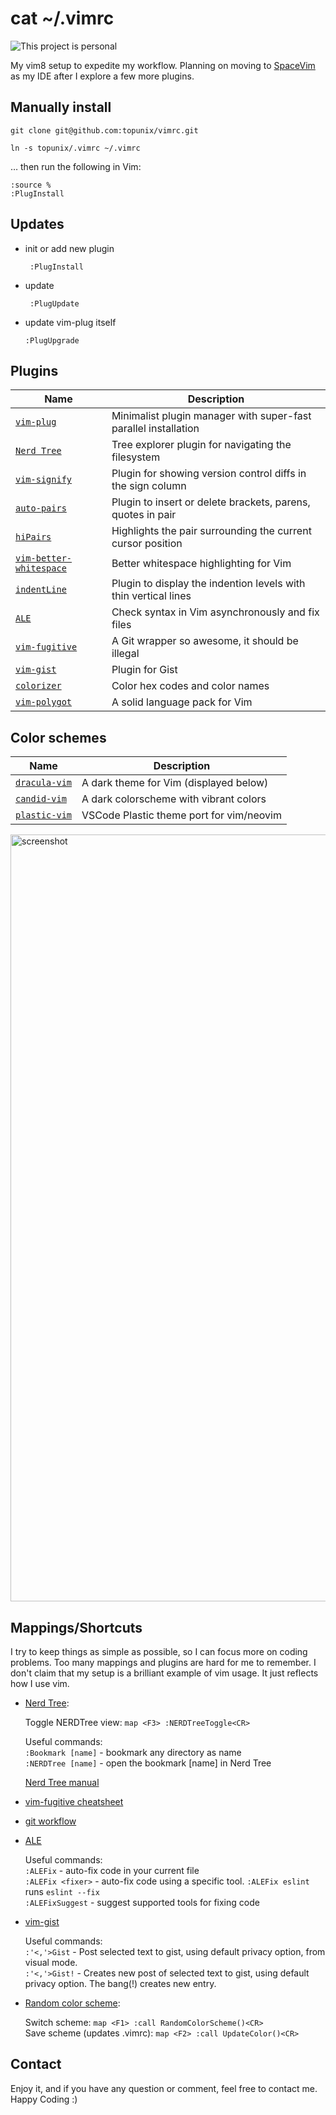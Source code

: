 # cat ~/.vimrc

![This project is personal](https://img.shields.io/badge/status-personal-important.svg)

My vim8 setup to expedite my workflow. Planning on moving to [SpaceVim](https://spacevim.org) as my IDE after I explore a few more plugins.  

## Manually install
    git clone git@github.com:topunix/vimrc.git

    ln -s topunix/.vimrc ~/.vimrc

… then run the following in Vim:

    :source %
    :PlugInstall

## Updates

* init or add new plugin

   ```
    :PlugInstall
   ```

* update

   ```
    :PlugUpdate
   ```

* update vim-plug itself

    ```
    :PlugUpgrade
    ```
    
## Plugins

| Name                                                                             | Description                               | 
| -------------------------------------------------------------------------------- | ----------------------------------------- |
| [`vim-plug`](https://github.com/junegunn/vim-plug)                 | Minimalist plugin manager with super-fast parallel installation |
| [`Nerd Tree`](https://github.com/scrooloose/nerdtree)                 |  Tree explorer plugin for navigating the filesystem | 
| [`vim-signify`](https://github.com/mhinz/vim-signify)                |  Plugin for showing version control diffs in the sign column |
| [`auto-pairs`](https://github.com/jiangmiao/auto-pairs)              |  Plugin to insert or delete brackets, parens, quotes in pair |
| [`hiPairs`](https://github.com/Yggdroot/hiPairs) |  Highlights the pair surrounding the current cursor position |
| [`vim-better-whitespace`](https://github.com/ntpeters/vim-better-whitespace)  | Better whitespace highlighting for Vim |
| [`indentLine`](https://github.com/Yggdroot/indentLine)  | Plugin to display the indention levels with thin vertical lines |
| [`ALE`](https://github.com/dense-analysis/ale) | Check syntax in Vim asynchronously and fix files |
| [`vim-fugitive`](https://github.com/tpope/vim-fugitive) | A Git wrapper so awesome, it should be illegal |
| [`vim-gist`](https://github.com/mattn/vim-gist) | Plugin for Gist |
| [`colorizer`](https://github.com/chrisbra/Colorizer) | Color hex codes and color names |
| [`vim-polygot`](https://github.com/sheerun/vim-polyglot) | A solid language pack for Vim |


## Color schemes

| Name                                                                             | Description                               | 
| -------------------------------------------------------------------------------- | ----------------------------------------- |
| [`dracula-vim`](https://github.com/dracula/vim)                                  | A dark theme for Vim (displayed below)    |
| [`candid-vim`](https://github.com/flrnd/candid.vim)                              | A dark colorscheme with vibrant colors    |
| [`plastic-vim`](https://github.com/flrnd/plastic.vim)                            | VSCode Plastic theme port for vim/neovim  |

<img width="1227" alt="screenshot" src="https://user-images.githubusercontent.com/833824/77176585-b147c500-6a9a-11ea-86e3-2444f0f74878.png">

## Mappings/Shortcuts

I try to keep things as simple as possible, so I can focus more on coding problems. Too many mappings and plugins are hard for me to remember. I don't claim that my setup is a brilliant example of vim usage. It just reflects how I use vim.

* [Nerd Tree](https://github.com/scrooloose/nerdtree):

  Toggle NERDTree view: `map <F3> :NERDTreeToggle<CR>`

  Useful commands:   
    `:Bookmark [name]` - bookmark any directory as name   
    `:NERDTree [name]` - open the bookmark [name] in Nerd Tree  
  
  [Nerd Tree manual](https://github.com/scrooloose/nerdtree/blob/master/doc/NERDTree.txt) 
  
* [vim-fugitive cheatsheet](https://gist.github.com/NickSeagull/a44078d8611ff4fa31b75e3aa795f760)

* [git workflow](https://github.com/adrianholovaty/git_workflow)
    
* [ALE](https://github.com/dense-analysis/ale)

  Useful commands:\
    `:ALEFix` - auto-fix code in your current file\
    `:ALEFix <fixer>` - auto-fix code using a specific tool. `:ALEFix eslint` runs `eslint --fix`   
    `:ALEFixSuggest` - suggest supported tools for fixing code
 
* [vim-gist](https://github.com/mattn/vim-gist) 

  Useful commands:\
    `:'<,'>Gist` - Post selected text to gist, using default privacy option, from visual mode.\
    `:'<,'>Gist!` - Creates new post of selected text to gist, using default privacy option. The bang(!) creates new entry.
    
* [Random color scheme](https://gist.github.com/ryanflorence/1381526): 
   
  Switch scheme: `map <F1> :call RandomColorScheme()<CR>`\
  Save scheme (updates .vimrc): `map <F2> :call UpdateColor()<CR>`
     
## Contact

Enjoy it, and if you have any question or comment, feel free to contact me.
Happy Coding :)
